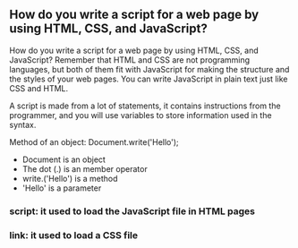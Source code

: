 ## How do you write a script for a web page by using HTML, CSS, and JavaScript? 

How do you write a script for a web page by using HTML, CSS, and JavaScript? 
Remember that HTML and CSS are not programming languages, but both of them fit with JavaScript for making the structure and the styles of your web pages. You can write JavaScript in plain text just like CSS and HTML. 

A script is made from a lot of statements, it contains instructions from the programmer, and you will use variables to store information used in the syntax. 

Method of an object:   Document.write('Hello');  

* Document is an object 
* The dot (.) is an member operator 
* write.('Hello') is a method 
* 'Hello' is a parameter 

### script: it used to load the JavaScript file in HTML pages 

### link: it used to load a CSS file 